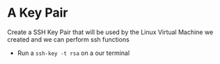 # A Key Pair
Create a SSH Key Pair that will be used by the Linux Virtual  Machine we created and we can perform ssh functions
- Run a ```ssh-key -t rsa``` on a our terminal
